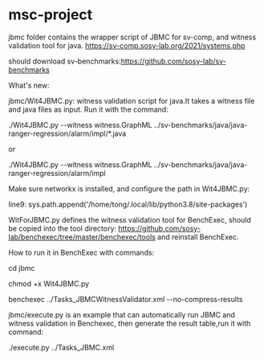 # msc-project
jbmc folder contains the wrapper script of JBMC for sv-comp, and witness validation tool for java. 
https://sv-comp.sosy-lab.org/2021/systems.php

should download sv-benchmarks:https://github.com/sosy-lab/sv-benchmarks


What's new:

jbmc/Wit4JBMC.py: witness validation script for java.It takes a witness file and java files as input.
Run it with the command:

./Wit4JBMC.py --witness witness.GraphML ../sv-benchmarks/java/java-ranger-regression/alarm/impl/*.java

or

./Wit4JBMC.py --witness witness.GraphML ../sv-benchmarks/java/java-ranger-regression/alarm/impl

Make sure networkx is installed, and configure the path in Wit4JBMC.py:

line9: sys.path.append('/home/tong/.local/lib/python3.8/site-packages')


WitForJBMC.py defines the witness validation tool for BenchExec, should be copied into the tool directory: https://github.com/sosy-lab/benchexec/tree/master/benchexec/tools and reinstall BenchExec.

How to run it in BenchExec with commands:

cd jbmc

chmod +x Wit4JBMC.py

benchexec ../Tasks_JBMCWitnessValidator.xml --no-compress-results


jbmc/execute.py is an example that can automatically run JBMC and witness validation in Benchexec, then generate the result table,run it with command:

./execute.py ../Tasks_JBMC.xml

